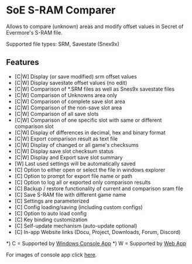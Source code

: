 # SoE S-RAM Comparer
Allows to compare (unknown) areas and modify offset values in Secret of Evermore's S-RAM file.

Supported file types: SRM, Savestate (Snex9x)

## Features
* [C|W] Display (or save modified) srm offset values
* [C|W] Display savestate offset values (no edit)
* [C|W] Comparison of *.SRM files as well as Snes9x savestate files  
* [C|W] Comparison of Unknowns area only
* [C|W] Comparison of complete save slot area
* [C|W] Comparison of the non-save slot area
* [C|W] Comparison of all save slots
* [C|W] Comparison of one specific slot with same or different comparison slot
* [C|W] Display of differences in decimal, hex and binary format
* [C|W] Export comparison result as text file
* [C|W] Display of changed or all game's checksums
* [C|W] Display save slot checksum status 
* [C|W] Display and Export save slot summary
* [W] Last used settings will be automatically saved
* [C] Option to either open or select the file in windows explorer
* [C] Option to prompt for export file name or path
* [C] Option to log all or exported only comparison results
* [C] Backup / restore functionality of current and comparison sram file
* [C] Save S-RAM file with different game name
* [C] Settings are parameterized
* [C] Config loading/saving (including custom configs)
* [C] Option to auto load config
* [C] Key binding customization 
* [C] Self-update mechanism (auto-update optional)
* [C] In-app Website links (Docu, Project, Downloads, Forum, Discord)

*) C = Supported by <a href=console-app>Windows Console App</a>
*) W = Supported by <a href=comparing>Web App</a>

For images of console app click <a href=imagery>here</a>.